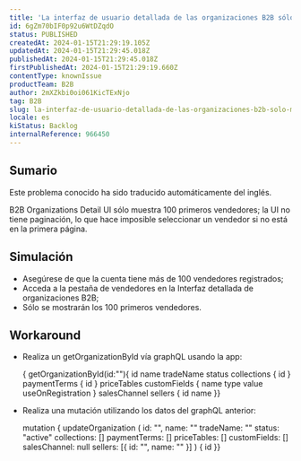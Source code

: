 ```yaml
---
title: 'La interfaz de usuario detallada de las organizaciones B2B sólo muestra 100 primeros vendedores'
id: 6gZm70bIF0p92u6WtDZqdO
status: PUBLISHED
createdAt: 2024-01-15T21:29:19.105Z
updatedAt: 2024-01-15T21:29:45.018Z
publishedAt: 2024-01-15T21:29:45.018Z
firstPublishedAt: 2024-01-15T21:29:19.660Z
contentType: knownIssue
productTeam: B2B
author: 2mXZkbi0oi061KicTExNjo
tag: B2B
slug: la-interfaz-de-usuario-detallada-de-las-organizaciones-b2b-solo-muestra-100-primeros-vendedores
locale: es
kiStatus: Backlog
internalReference: 966450
---
```


## Sumario

<div class="alert alert-info">
  <p>Este problema conocido ha sido traducido automáticamente del inglés.</p>
</div>


B2B Organizations Detail UI sólo muestra 100 primeros vendedores; la UI no tiene paginación, lo que hace imposible seleccionar un vendedor si no está en la primera página.


##

## Simulación



- Asegúrese de que la cuenta tiene más de 100 vendedores registrados;
- Acceda a la pestaña de vendedores en la Interfaz detallada de organizaciones B2B;
- Sólo se mostrarán los 100 primeros vendedores.



## Workaround



- Realiza un getOrganizationById vía graphQL usando la app:

    { getOrganizationById(id:""){ id name tradeName status collections { id } paymentTerms { id } priceTables customFields { name type value useOnRegistration } salesChannel sellers { id name }}

- Realiza una mutación utilizando los datos del graphQL anterior:

    mutation { updateOrganization ( id: "", name: "" tradeName: "" status: "active" collections: [] paymentTerms: [] priceTables: [] customFields: [] salesChannel: null sellers: [{ id: "", name: "" }] ) { id }}





